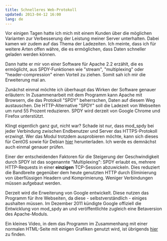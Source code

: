 ```yaml
---
title: Schnelleres Web-Protokoll
updated: 2013-04-12 16:00
lang: de
---
```


Vor einigen Tagen hatte ich mich mit einem Kunden über die möglichen Varianten zur Verbesserung der Leistung meiner Server unterhalten. Dabei kamen wir zudem auf das Thema der Ladezeiten. Ich meinte, dass ich für weitere Arten offen währe, die es ermöglichen, dass Daten schneller geladen werden können.

Dann hatte er mir von einer Software für Apache 2.2 erzählt, die es ermöglicht, aus SPDY-Funktionen wie "stream", "multiplexing" oder "header-compression" einen Vorteil zu ziehen. Somit sah ich mir die Erweiterung mal an.

Zunächst einmal möchte ich überhaupt das Wirken der Software genauer erläutern: In Zusammenarbeit mit dem Programm kann Apache mit Browsern, die das Protokoll "SPDY" beherrschen, Daten auf diesem Weg austauschen. Die HTTP-Alternative "SPDY" soll die Ladezeit von Webseiten um rund 55 Prozent reduzieren. SPDY wird derzeit von Google Chrome und Firefox unterstützt.

Klingt eigentlich ganz gut, nicht war? Schade ist nur, dass mod_spdy bei jeder Verbindung zwischen Endbenutzer und Server das HTTPS-Protokoll erzwingt. Wer das Modul trotzdem ausprobieren möchte, kann sich dieses für CentOS sowie für Debian [hier][1] herunterladen. Ich werde es demnächst auch einmal genauer prüfen.

Einer der entscheidenden Faktoren für die Steigerung der Geschwindigkeit durch SPDY ist das sogenannte "Multiplexing": SPDY erlaubt es, mehrere HTTP-Requests in einer **einzigen** TCP-Session abzuwickeln. Dies reduziert die Bandbreite gegenüber dem heute genutzten HTTP durch Eliminierung von überflüssigen Headern und Komprimierung. Weniger Verbindungen müssen aufgebaut werden.

Derzeit wird die Erweiterung von Google entwickelt. Diese nutzen das Programm für ihre Webseiten, da diese - selbstverständlich - einiges aushalten müssen. Im Dezember 2011 kündigte Google offiziell die Entwicklung von mod_spdy an und veröffentlichte zugleich eine Betaversion des Apache-Moduls.

Ein kleines Video, in dem das Programm im Zusammenhang mit einer normalen HTML-Seite mit einigen Grafiken genutzt wird, ist übrigends [hier][2] zu finden.

[1]: https://developers.google.com/speed/spdy/mod_spdy/
[2]: https://youtu.be/vEYKRhETy4A